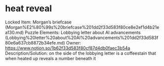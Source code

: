 # heat reveal

Locked Item: Morgan’s briefcase (Morgan%E2%80%99s%20briefcase%201dd2f33d583f80ce8e2ef1d4b21ea130.md)
Puzzle Elements: Lobbying letter about AI advancements (Lobbying%20letter%20about%20AI%20advancements%201dd2f33d583f80e6a637cb8872b34efe.md)
Owner: https://www.notion.so/1b62f33d583f80cf87d4db0faec3b54a
Description/Solution: on the side of the lobbying letter is a coffeestain that when heated up reveals a number beneath it